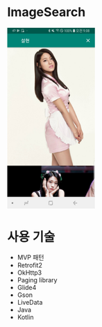 # ImageSearch
<img src="https://github.com/nobrain3/ImageSearch/blob/master/Image/Screenshot_20190321-090827_ImageSearch.jpg" width="40%">

# 사용 기술
 - MVP 패턴
 - Retrofit2
 - OkHttp3
 - Paging library
 - Glide4
 - Gson
 - LiveData
 - Java
 - Kotlin
